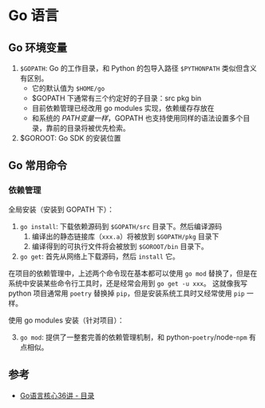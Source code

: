 # Go 语言

## Go 环境变量

1. `$GOPATH`: Go 的工作目录，和 Python 的包导入路径 `$PYTHONPATH` 类似但含义有区别。
    - 它的默认值为 `$HOME/go`
    - $GOPATH 下通常有三个约定好的子目录：src pkg bin
    - 目前依赖管理已经改用 go modules 实现，依赖缓存存放在 
    - 和系统的 $PATH 变量一样，$GOPATH 也支持使用同样的语法设置多个目录，靠前的目录将被优先检索。
1. $GOROOT: Go SDK 的安装位置


## Go 常用命令


### 依赖管理

全局安装（安装到 GOPATH 下）：

1. `go install`: 下载依赖源码到 `$GOPATH/src` 目录下。然后编译源码
   1. 编译出的静态链接库（`xxx.a`）将被放到 `$GOPATH/pkg` 目录下
   2. 编译得到的可执行文件将会被放到 `$GOROOT/bin` 目录下。
2. `go get`: 首先从网络上下载源码，然后 `install` 它。

在项目的依赖管理中，上述两个命令现在基本都可以使用 `go mod` 替换了，但是在系统中安装某些命令行工具时，还是经常会用到 `go get -u xxx`。
这就像我写 python 项目通常用 `poetry` 替换掉 `pip`，但是安装系统工具时又经常使用 `pip` 一样。


使用 go modules 安装（针对项目）：

3. `go mod`: 提供了一整套完善的依赖管理机制，和 python-`poetry`/node-`npm` 有点相似。


## 参考

- [Go语言核心36讲 - 目录](https://time.geekbang.org/column/intro/112)

